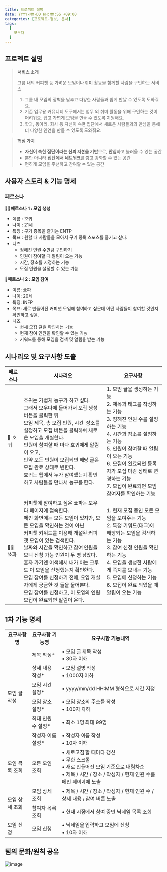 ```yaml
---
title: 프로젝트 설명
date: YYYY-MM-DD HH:MM:SS +09:00
categories: [프로젝트-정보, 문서]
tags:
  [
    모우다
  ]
---
```

## 프로젝트 설명

> **서비스 소개**
> 
> 그룹 내의 커피챗 등 가벼운 모임이나 취미 활동을 함께할 사람을 구인하는 서비스
> 
> 1. 그룹 내 모임의 장벽을 낮추고 다양한 사람들과 쉽게 만날 수 있도록 도와줘요.
> 2. 기존 업무용 커뮤니티 도구에서는 업무 외 취미 활동을 위해 구인하는 것이 어려워요. 쉽고 가볍게 모임을 만들 수 있도록 지원해요.
> 3. 학과, 동아리, 회사 등 자신이 속한 집단에서 새로운 사람들과의 만남을 통해 더 다양한 인연을 만들 수 있도록 도와줘요.

>  **핵심 가치**
> 
> - **자신이 속한 집단이라는 신뢰 자본을 기반**으로, **안심**하고 놀러올 수 있는 공간
> - 뿐만 아니라 **집단에서 네트워크**를 쌓고 강화할 수 있는 공간
> - 편하게 모임을 주선하고 참여할 수 있는 공간

## 사용자 스토리 & 기능 명세

### 페르소나

**🙍‍♀️페르소나 1 : 모임 생성**

- 이름 : 호귀
- 나이 : 21세
- 특징 : 구기 종목을 즐기는 ENTP
- 목표 : 원할 때 사람들을 모아서 구기 종목 스포츠를 즐기고 싶다.
- 니즈
  - 정해진 인원 수만큼 구인하기
  - 인원이 참여할 때 알림이 오는 기능
  - 시간, 장소를 지정하는 기능
  - 모집 인원을 설정할 수 있는 기능

**💂페르소나 2 : 모임 참여**

- 이름: 쑈파
- 나이: 20세
- 특징: INFP
- 목표: 새로 만들어진 커피챗 모임에 참여하고 싶은데 어떤 사람들이 참여할 것인지 확인하고 싶음.
- 니즈
  - 현재 모집 글을 확인하는 기능
  - 현재 참여 인원을 확인할 수 있는 기능
  - 키워드를 통해 모임을 검색 및 알림을 받는 기능

## 시나리오 및 요구사항 도출


| 페르소나 | 시나리오 | 요구사항 |
|----------|--------|-------------|
|   🧑 호귀    | 호귀는 가볍게 농구가 하고 싶다. <br> 그래서 모우다에 들어가서 모집 생성 버튼을 클릭한 뒤 <br> 모임 제목, 총 모집 인원, 시간, 장소를 설정하고 모집 버튼을 클릭하여 새로운 모임을 개설한다. <br> 인원이 참여할 때 마다 호귀에게 알림이 오고, <br> 만약 모든 인원이 모집되면 해당 글은 모집 완료 상태로 변한다. <br> 호귀는 웹에서 누가 참여했는지 확인하고 사람들을 만나서 농구를 한다. | 1. 모임 글을 생성하는 기능 <br> 2. 제목과 태그를 작성하는 기능 <br> 3. 정해진 인원 수를 설정하는 기능 <br> 4. 시간과 장소를 설정하는 기능 <br> 5. 인원이 참여할 때 알림이 오는 기능 <br> 6. 모집이 완료되면 등록자가 모집 마감 상태로 변경하는 기능 <br> 7. 모집이 완료되면 모임 참여자를 확인하는 기능 |
|   👱‍♂️ 쑈파    | 커피챗에 참여하고 싶은 쑈파는 모우다 페이지에 접속한다. <br> 메인 화면에는 모든 모임이 있지만, 모든 모임을 확인하는 것이 아닌 <br> 커피챗 키워드를 이용해 개설된 커피챗 모임이 있는 검색한다. <br>  날짜와 시간을 확인하고 참여 인원을 보니 신청 가능 인원이 두 명 남았다. <br> 혼자 가기엔 어색해서 내가 아는 크루도 이 모임을 신청했는지 확인한다. <br> 모임 참여를 신청하기 전에, 모임 개설자에게 궁금한 것 들을 물어본다. <br> 모임 참여를 신청하고, 이 모임의 인원 모집이 완료되면 알림이 온다. | 1. 현재 모집 중인 모든 모임을 보여주는 기능 <br> 2. 특정 키워드(태그)에 해당되는 모임을 검색하는 기능 <br> 3. 참여 신청 인원을 확인하는 기능 <br> 4. 모임을 생성한 사람에게 쪽지를 보내는 기능 <br> 5. 모임에 신청하는 기능 <br> 6. 모집이 완료 되었을 때 알림이 오는 기능 |

## 1차 기능 명세


<table>
  <tr>
    <th>요구사항 명</th>
    <th>요구사항 기능명</th>
    <th>요구사항 기능내역</th>
  </tr>
  <tr>
    <td rowspan="6">모임 글 작성</td>
    <td>제목 작성*</td>
    <td>• 모임 글 제목 작성 <br> • 30자 이하</td>
  </tr>
  <tr>
    <td>상세 내용 작성*</td>
    <td>• 모임 설명 작성 <br> • 1000자 이하</td>
  </tr>
  <tr>
    <td>모임 시간 설정*</td>
    <td>• yyyy/mm/dd HH:MM 형식으로 시간 지정</td>
  </tr>
  <tr>
    <td>모임 장소 설정*</td>
    <td>• 모임 장소의 주소를 작성 <br> • 100자 이하</td>
  </tr>
  <tr>
    <td>최대 인원 수 설정*</td>
    <td>• 최소 1명 최대 99명</td>
  </tr>
  <tr>
    <td>작성자 이름 설정*</td>
    <td>• 작성자 이름 작성 <br> • 10자 이하</td>
  </tr>
  <tr>
    <td rowspan="1">모임 목록 조회</td>
    <td>모든 모임 조회</td>
    <td>• 새로고침 할 때마다 갱신 <br> • 무한 스크롤 <br> • 새로 만들어진 모임 기준으로 내림차순 <br> • 제목 / 시간 / 장소 / 작성자 / 현재 인원 수를 메인 페이지에 노출</td>
  </tr>
  <tr>
    <td rowspan="2">모임 상세 조회</td>
    <td> 모임 상세 조회 </td>
    <td>• 제목 / 시간 / 장소 / 작성자 / 현재 인원 수 / 상세 내용 / 참여 버튼 노출</td>
  </tr>
  <tr>
    <td>참여자 목록 조회</td>
    <td>• 현재 시점에서 참여 중인 닉네임 목록 조회</td>
  </tr>
  <tr>
    <td rowspan="1">모임 신청</td>
    <td>모임 신청</td>
    <td>• 닉네임을 입력하고 모임에 신청 <br> • 10자 이하</td>
  </tr>
</table>

## 팀의 문화/원칙 공유

![image](https://github.com/user-attachments/assets/1c0abf7d-be8a-4ff1-9093-0e0f70839d1f)
